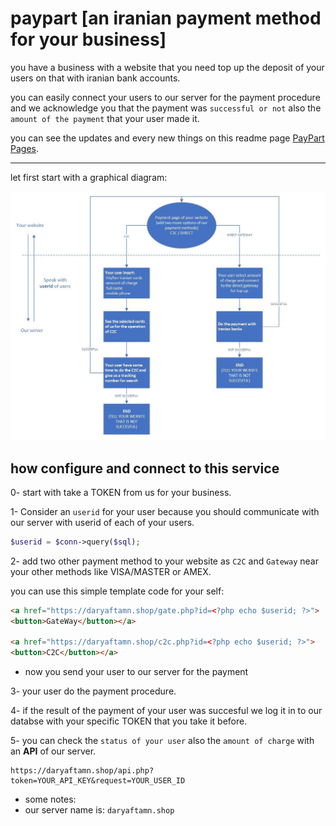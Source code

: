# paypart [an iranian payment method for your business]

you have a business with a website that you need top up the deposit of your users on that with iranian bank accounts.

you can easily connect your users to our server for the payment procedure and we acknowledge you that the payment
was `successful or not` also the `amount of the payment` that your user made it.

you can see the updates and every new things on this readme page [PayPart Pages](https://github.com/ataeiamirhosein/paypart).

--------------------------------------------------------------------

let first start with a graphical diagram:

![paypart diagram](https://github.com/ataeiamirhosein/paypart/blob/main/assets/images/Paypart.jpg)

## how configure and connect to this service

0- start with take a TOKEN from us for your business.

1- Consider an `userid` for your user because you should communicate with our server with userid of each of your users.

```PHP
$userid = $conn->query($sql);
```
2- add two other payment method to your website as `C2C` and `Gateway` near your other methods like VISA/MASTER or AMEX.

you can use this simple template code for your self:

```HTML
<a href="https://daryaftamn.shop/gate.php?id=<?php echo $userid; ?>">
<button>GateWay</button></a>

<a href="https://daryaftamn.shop/c2c.php?id=<?php echo $userid; ?>">
<button>C2C</button></a>
```
- now you send your user to our server for the payment

3- your user do the payment procedure.

4- if the result of the payment of your user was succesful we log it in to our databse with your specific TOKEN that you take it before.

5- you can check the `status of your user` also the `amount of charge` with an **API** of our server.

```
https://daryaftamn.shop/api.php?token=YOUR_API_KEY&request=YOUR_USER_ID
```

- some notes:
- our server name is: `daryaftamn.shop`

